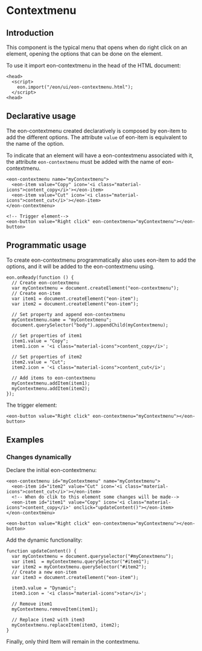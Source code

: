 # Contextmenu

## Introduction
This component is the typical menu that opens when do right click on an element, opening the options that can be done on the element.

To use it import eon-contextmenu in the head of the HTML document:
``` [html]
<head>
  <script>
    eon.import("/eon/ui/eon-contextmenu.html");
  </script>
<head>
```

## Declarative usage
The eon-contextmenu created declaratively is composed by eon-item to add the different options. The attribute `value` of eon-item is equivalent to the name of the option.

To indicate that an element will have a eon-contextmenu associated with it, the attribute `eon-contextmenu` must be added with the name of eon-contextmenu.

``` [html]
<eon-contextmenu name="myContextmenu">
  <eon-item value="Copy" icon='<i class="material-icons">content_copy</i>'></eon-item>
  <eon-item value="Cut" icon='<i class="material-icons">content_cut</i>'></eon-item>
</eon-contextmenu>

<!-- Trigger element-->
<eon-button value="Right click" eon-contextmenu="myContextmenu"></eon-button>
```

## Programmatic usage
To create eon-contextmenu programmatically also uses eon-item to add the options, and it will be added to the eon-contextmenu using.

``` [javascript]
eon.onReady(function () {
  // Create eon-contextmenu
  var myContextmenu = document.createElement("eon-contextmenu");
  // Create eon-item
  var item1 = document.createElement("eon-item");
  var item2 = document.createElement("eon-item");

  // Set property and append eon-contextmenu
  myContextmenu.name = "myContextmenu";
  document.querySelector("body").appendChild(myContextmenu);

  // Set properties of item1
  item1.value = "Copy";
  item1.icon = '<i class="material-icons">content_copy</i>';

  // Set properties of item2
  item2.value = "Cut";
  item2.icon = '<i class="material-icons">content_cut</i>';

  // Add items to eon-contextmenu
  myContextmenu.addItem(item1);
  myContextmenu.addItem(item2);
});
```
The trigger element:
``` [html]
<eon-button value="Right click" eon-contextmenu="myContextmenu"></eon-button>
```

## Examples

### Changes dynamically 
Declare the initial eon-contextmenu:
``` [html]
<eon-contextmenu id="myContextmenu" name="myContextmenu">
  <eon-item id="item2" value="Cut" icon='<i class="material-icons">content_cut</i>'></eon-item>
  <!-- When do clik to this element some changes will be made-->
  <eon-item id="item1" value="Copy" icon='<i class="material-icons">content_copy</i>' onclick="updateContent()"></eon-item>
</eon-contextmenu>

<eon-button value="Right click" eon-contextmenu="myContextmenu"></eon-button>
```

Add the dynamic functionality:
``` [javascript]
function updateContent() {
  var myContextmenu = document.queryselector("#myConextmenu");
  var item1  = myContextmenu.querySelector("#item1");
  var item2 = myContextmenu.querySelector("#item2");
  // Create a new eon-item
  var item3 = document.createElement("eon-item");

  item3.value = "Dynamic";
  item3.icon = '<i class="material-icons">star</i>';

  // Remove item1
  myContextmenu.removeItem(item1);

  // Replace item2 with item3
  myContextmenu.replaceItem(item3, item2);
}
```

Finally, only third Item will remain in the contextmenu.
